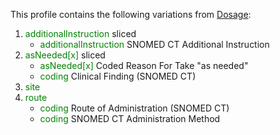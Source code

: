 This profile contains the following variations from [Dosage](http://hl7.org/fhir/STU3/Dosage):

1. <span style='color:green'> additionalInstruction </span>  sliced
   * <span style='color:green'> additionalInstruction </span> SNOMED CT Additional Instruction
1. <span style='color:green'> asNeeded[x] </span>  sliced
   * <span style='color:green'> asNeeded[x] </span> Coded Reason For Take "as needed"
   * <span style='color:green'> coding </span> Clinical Finding (SNOMED CT)
1. <span style='color:green'> site </span> 
1. <span style='color:green'> route </span> 
   * <span style='color:green'> coding </span> Route of Administration (SNOMED CT)
   * <span style='color:green'> coding </span> SNOMED CT Administration Method